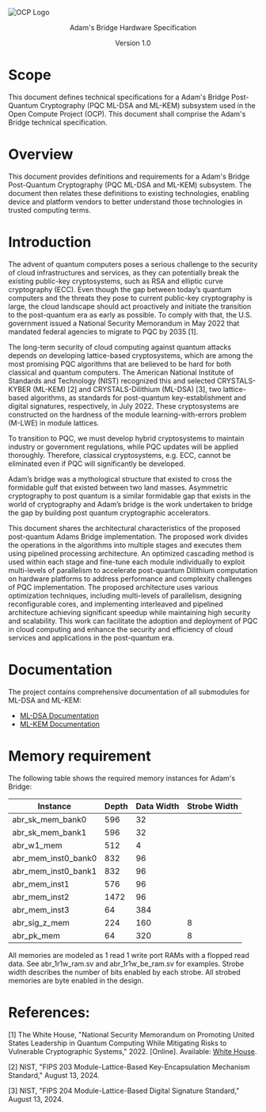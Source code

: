 ![OCP Logo](./images/OCP_logo.png)

<p style="text-align: center;">Adam's Bridge Hardware Specification</p>

<p style="text-align: center;">Version 1.0</p>

<div style="page-break-after: always"></div>

# Scope

This document defines technical specifications for a Adam's Bridge Post-Quantum Cryptography (PQC ML-DSA and ML-KEM) subsystem used in the Open Compute Project (OCP). This document shall comprise the Adam's Bridge technical specification.

# Overview

This document provides definitions and requirements for a Adam's Bridge Post-Quantum Cryptography (PQC ML-DSA and ML-KEM) subsystem. The document then relates these definitions to existing technologies, enabling device and platform vendors to better understand those technologies in trusted computing terms.

# Introduction

The advent of quantum computers poses a serious challenge to the security of cloud infrastructures and services, as they can potentially break the existing public-key cryptosystems, such as RSA and elliptic curve cryptography (ECC). Even though the gap between today’s quantum computers and the threats they pose to current public-key cryptography is large, the cloud landscape should act proactively and initiate the transition to the post-quantum era as early as possible. To comply with that, the U.S. government issued a National Security Memorandum in May 2022 that mandated federal agencies to migrate to PQC by 2035 \[1\]. 

The long-term security of cloud computing against quantum attacks depends on developing lattice-based cryptosystems, which are among the most promising PQC algorithms that are believed to be hard for both classical and quantum computers. The American National Institute of Standards and Technology (NIST) recognized this and selected CRYSTALS-KYBER (ML-KEM) \[2\] and CRYSTALS-Dilithium (ML-DSA) \[3\], two lattice-based algorithms, as standards for post-quantum key-establishment and digital signatures, respectively, in July 2022\. These cryptosystems are constructed on the hardness of the module learning-with-errors problem (M-LWE) in module lattices. 

To transition to PQC, we must develop hybrid cryptosystems to maintain industry or government regulations, while PQC updates will be applied thoroughly. Therefore, classical cryptosystems, e.g. ECC, cannot be eliminated even if PQC will significantly be developed.

Adam’s bridge was a mythological structure that existed to cross the formidable gulf that existed between two land masses. Asymmetric cryptography to post quantum is a similar formidable gap that exists in the world of cryptography and Adam’s bridge is the work undertaken to bridge the gap by building post quantum cryptographic accelerators.

This document shares the architectural characteristics of the proposed post-quantum Adams Bridge implementation. The proposed work divides the operations in the algorithms into multiple stages and executes them using pipelined processing architecture. An optimized cascading method is used within each stage and fine-tune each module individually to exploit multi-levels of parallelism to accelerate post-quantum Dilithium computation on hardware platforms to address performance and complexity challenges of PQC implementation. The proposed architecture uses various optimization techniques, including multi-levels of parallelism, designing reconfigurable cores, and implementing interleaved and pipelined architecture achieving significant speedup while maintaining high security and scalability. This work can facilitate the adoption and deployment of PQC in cloud computing and enhance the security and efficiency of cloud services and applications in the post-quantum era.

# Documentation

The project contains comprehensive documentation of all submodules for ML-DSA and ML-KEM:

- [ML-DSA Documentation](./AdamsBridge_MLDSA.md)
- [ML-KEM Documentation](./AdamsBridge_MLKEM.md)

# Memory requirement

The following table shows the required memory instances for Adam's Bridge:

| Instance            | Depth | Data Width | Strobe Width |
| --------------------| ----- | ---------- | ------------ |
| abr_sk_mem_bank0    | 596   | 32         |              |
| abr_sk_mem_bank1    | 596   | 32         |              |
| abr_w1_mem          | 512   | 4          |              |
| abr_mem_inst0_bank0 | 832   | 96         |              |
| abr_mem_inst0_bank1 | 832   | 96         |              |
| abr_mem_inst1       | 576   | 96         |              |
| abr_mem_inst2       | 1472  | 96         |              |
| abr_mem_inst3       | 64    | 384        |              |
| abr_sig_z_mem       | 224   | 160        | 8            |
| abr_pk_mem          | 64    | 320        | 8            |

All memories are modeled as 1 read 1 write port RAMs with a flopped read data.
See abr_1r1w_ram.sv and abr_1r1w_be_ram.sv for examples.
Strobe width describes the number of bits enabled by each strobe. All strobed memories are byte enabled in the design.

# References:

[1] The White House, "National Security Memorandum on Promoting United States Leadership in Quantum Computing While Mitigating Risks to Vulnerable Cryptographic Systems," 2022. [Online]. Available: [White House](https://www.whitehouse.gov/briefing-room/statements-releases/2022/05/04/national-security-memorandum-on-promoting-united-states-leadership-in-quantum-computing-while-mitigating-risks-to-vulnerable-cryptographic-systems/).

[2] NIST, "FIPS 203 Module-Lattice-Based Key-Encapsulation Mechanism Standard," August 13, 2024.

[3] NIST, "FIPS 204 Module-Lattice-Based Digital Signature Standard," August 13, 2024.

